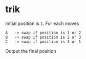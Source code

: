# trik

Initial position is `1`. For each moves

```
A   -> swap if position is 1 or 2
B   -> swap if position is 2 or 3
C   -> swap if position is 3 or 1
```

Output the final position
